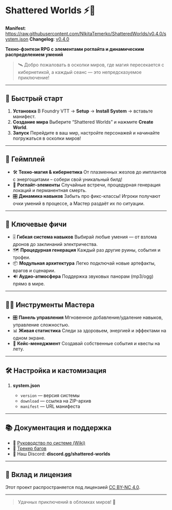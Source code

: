 # Shattered Worlds ⚡️🌌

<!-- manifest-top-start -->
**Manifest**: https://raw.githubusercontent.com/NIkitaTemerko/ShatteredWorlds/v0.4.0/system.json
**Changelog**: [v0.4.0](https://github.com/NIkitaTemerko/ShatteredWorlds/releases/tag/v0.4.0)
<!-- manifest-top-end -->


**Техно-фэнтези RPG с элементами роглайта и динамическим распределением умений**

> 🛰️ Добро пожаловать в осколки миров, где магия пересекается с кибернетикой, а каждый сеанс — это непредсказуемое приключение!

---

## 🚀 Быстрый старт

1. **Установка**
   В Foundry VTT → **Setup** → **Install System** → вставьте манифест.
2. **Создание мира**
   Выберите “Shattered Worlds” и нажмите **Create World**.
3. **Запуск**
   Перейдите в ваш мир, настройте персонажей и начинайте погружаться в осколки миров!

---

## 🎲 Геймплей

* 🛠 **Техно-магия & кибернетика**
  От плазменных жезлов до имплантов с энергощитами – собери свой уникальный билд!
* 🔄 **Роглайт-элементы**
  Случайные встречи, процедурная генерация локаций и перманентная смерть.
* 🎛 **Динамика навыков**
  Забыть про фикс-классы! Игроки получают очки умений в процессе, а Мастер раздаёт их по ситуации.

---

## 🌟 Ключевые фичи

* 🎚 **Гибкая система навыков**
  Выбирай любые умения — от взлома дронов до заклинаний электричества.
* 🗺 **Процедурная генерация**
  Каждый раз другие руины, события и трофеи.
* 📦 **Модульная архитектура**
  Легко подключай новые артефакты, врагов и сценарии.
* 🔊 **Аудио-атмосфера**
  Поддержка звуковых панорам (mp3/ogg) прямо в мире.

---

## 🧙‍♂️ Инструменты Мастера

* 🎛 **Панель управления**
  Мгновенное добавление/удаление навыков, управление сложностью.
* 📊 **Живая статистика**
  Следи за здоровьем, энергией и эффектами на одном экране.
* 📝 **Кейс-менеджмент**
  Создавай собственные события и квесты на лету.

---

## 🛠 Настройка и кастомизация

1. **system.json**

   * `version` — версия системы
   * `download` — ссылка на ZIP-архив
   * `manifest` — URL манифеста

---

## 📚 Документация и поддержка

* 📖 [Руководство по системе (Wiki)](https://github.com/NIkitaTemerko/ShatteredWorlds/wiki)
* 🐞 [Трекер багов](https://github.com/NIkitaTemerko/ShatteredWorlds/issues)
* 💬 Наш Discord: **discord.gg/shattered-worlds**

---

## 🤝 Вклад и лицензия

Этот проект распространяется под лицензией
[CC BY-NC 4.0](https://creativecommons.org/licenses/by-nc/4.0/).

---

> Удачных приключений в обломках миров! 🚀
